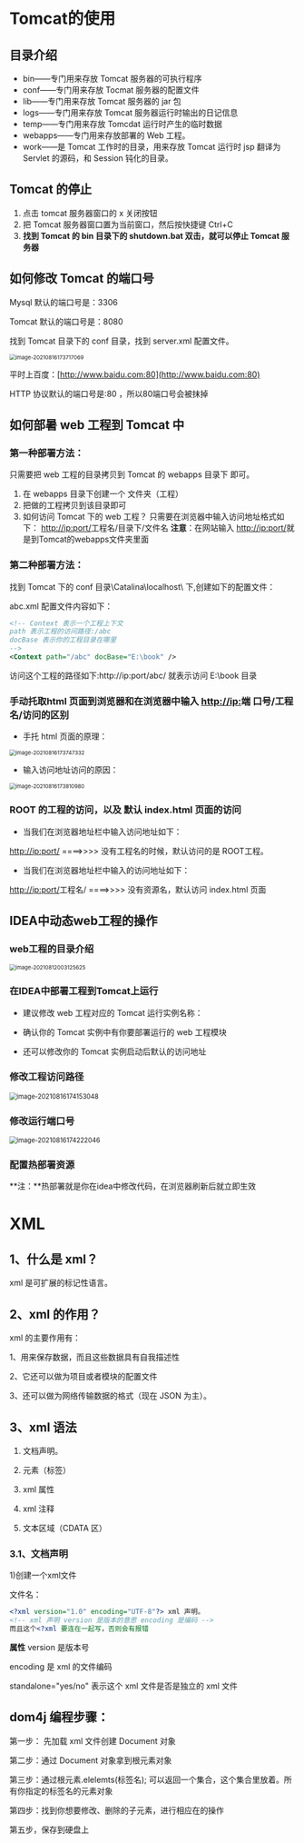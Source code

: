 # Tomcat的使用

## 目录介绍 

* bin——专门用来存放 Tomcat 服务器的可执行程序 
* conf——专门用来存放 Tocmat 服务器的配置文件 
* lib——专门用来存放 Tomcat 服务器的 jar 包 
* logs——专门用来存放 Tomcat 服务器运行时输出的日记信息 
* temp——专门用来存放 Tomcdat 运行时产生的临时数据 
* webapps——专门用来存放部署的 Web 工程。 
* work——是 Tomcat 工作时的目录，用来存放 Tomcat 运行时 jsp 翻译为 Servlet 的源码，和 Session 钝化的目录。
## Tomcat 的停止 

1. 点击 tomcat 服务器窗口的 x 关闭按钮 
2. 把 Tomcat 服务器窗口置为当前窗口，然后按快捷键 Ctrl+C 
3. **找到 Tomcat 的 bin 目录下的 shutdown.bat 双击，就可以停止 Tomcat 服务器**
## 如何修改 Tomcat 的端口号 

Mysql 默认的端口号是：3306 

Tomcat 默认的端口号是：8080 

找到 Tomcat 目录下的 conf 目录，找到 server.xml 配置文件。 

 <img src="img(Tomcat服务器、XML)/image-20210816173717069.png" alt="image-20210816173717069" style="zoom:67%;" />

平时上百度：[http://www.baidu.com:80](http://www.baidu.com:80) 

HTTP 协议默认的端口号是:80 ，所以80端口号会被抹掉

## 如何部暑 web 工程到 Tomcat 中 

### 第一种部署方法：

只需要把 web 工程的目录拷贝到 Tomcat 的 webapps 目录下 即可。 

1. 在 webapps 目录下创建一个 文件夹（工程）
2. 把做的工程拷贝到该目录即可 
3. 如何访问 Tomcat 下的 web 工程？
只需要在浏览器中输入访问地址格式如下： 
[http://ip:port/](http://ip:port/)工程名/目录下/文件名 
**注意**：在网站输入
[http://ip:port/](http://ip:port/)就是到Tomcat的webapps文件夹里面

### 第二种部署方法： 

找到 Tomcat 下的 conf 目录\Catalina\localhost\ 下,创建如下的配置文件： 

abc.xml 配置文件内容如下： 

```xml
<!-- Context 表示一个工程上下文
path 表示工程的访问路径:/abc
docBase 表示你的工程目录在哪里
-->
<Context path="/abc" docBase="E:\book" /> 
```
访问这个工程的路径如下:http://ip:port/abc/ 就表示访问 E:\book 目录
### 手动托取html 页面到浏览器和在浏览器中输入 [http://ip:](http://ip:)端 口号/工程名/访问的区别 

* 手托 html 页面的原理： 

 <img src="img(Tomcat服务器、XML)/image-20210816173747332.png" alt="image-20210816173747332" style="zoom:67%;" />

* 输入访问地址访问的原因： 

 <img src="img(Tomcat服务器、XML)/image-20210816173810980.png" alt="image-20210816173810980" style="zoom:67%;" />

### ROOT 的工程的访问，以及 默认 index.html 页面的访问

* 当我们在浏览器地址栏中输入访问地址如下： 

[http://ip:port/](http://ip:port/) ====>>>> 没有工程名的时候，默认访问的是 ROOT工程。 

* 当我们在浏览器地址栏中输入的访问地址如下： 

[http://ip:port/](http://ip:port/)工程名/ ====>>>> 没有资源名，默认访问 index.html 页面

## IDEA中动态web工程的操作

### web工程的目录介绍

<img src="img(Tomcat服务器、XML)/image-20210812003125625.png" alt="image-20210812003125625" style="zoom:67%;" />

### 在IDEA中部署工程到Tomcat上运行

* 建议修改 web 工程对应的 Tomcat 运行实例名称：

* 确认你的 Tomcat 实例中有你要部署运行的 web 工程模块
* 还可以修改你的 Tomcat 实例启动后默认的访问地址

### 修改工程访问路径

<img src="img(Tomcat服务器、XML)/image-20210816174153048.png" alt="image-20210816174153048" style="zoom: 80%;" />

### 修改运行端口号

<img src="img(Tomcat服务器、XML)/image-20210816174222046.png" alt="image-20210816174222046" style="zoom:80%;" />

### 配置热部署资源

**注：**热部署就是你在idea中修改代码，在浏览器刷新后就立即生效

# XML

## 1、什么是 xml？ 

xml 是可扩展的标记性语言。 

## 2、xml 的作用？ 

xml 的主要作用有： 

1、用来保存数据，而且这些数据具有自我描述性 

2、它还可以做为项目或者模块的配置文件 

3、还可以做为网络传输数据的格式（现在 JSON 为主）。

## 3、xml 语法 

1. 文档声明。 

2. 元素（标签） 

3. xml 属性 

4. xml 注释 

5. 文本区域（CDATA 区） 

### 3.1、文档声明 

1)创建一个xml文件

文件名：

```xml
<?xml version="1.0" encoding="UTF-8"?> xml 声明。
<!-- xml 声明 version 是版本的意思 encoding 是编码 -->
而且这个<?xml 要连在一起写，否则会有报错 
```
**属性**
version 是版本号 

encoding 是 xml 的文件编码 

standalone="yes/no" 表示这个 xml 文件是否是独立的 xml 文件

## dom4j 编程步骤： 

第一步： 先加载 xml 文件创建 Document 对象 

第二步：通过 Document 对象拿到根元素对象 

第三步：通过根元素.elelemts(标签名); 可以返回一个集合，这个集合里放着。所有你指定的标签名的元素对象 

第四步：找到你想要修改、删除的子元素，进行相应在的操作 

第五步，保存到硬盘上








